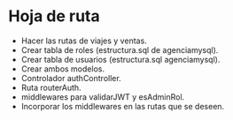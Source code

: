 # Hoja de ruta

- Hacer las rutas de viajes y ventas.
- Crear tabla de roles (estructura.sql de agenciamysql).
- Crear tabla de usuarios (estructura.sql agenciamysql).
- Crear ambos modelos.
- Controlador authController.
- Ruta routerAuth.
- middlewares para validarJWT y esAdminRol.
- Incorporar los middlewares en las rutas que se deseen.
